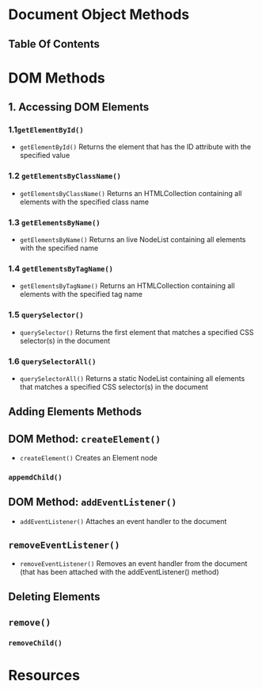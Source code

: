 # Document Object Methods

## Table Of Contents

# DOM Methods

## 1. Accessing DOM Elements

### 1.1`getElementById()`

- `getElementById()` Returns the element that has the ID attribute with the specified value

### 1.2 `getElementsByClassName()`

- `getElementsByClassName()` Returns an HTMLCollection containing all elements with the specified class name

### 1.3 `getElementsByName()`

- `getElementsByName()` Returns an live NodeList containing all elements with the specified name

### 1.4 `getElementsByTagName()`

- `getElementsByTagName()` Returns an HTMLCollection containing all elements with the specified tag name

### 1.5 `querySelector()`

- `querySelector()` Returns the first element that matches a specified CSS selector(s) in the document

### 1.6 `querySelectorAll()`

- `querySelectorAll()` Returns a static NodeList containing all elements that matches a specified CSS selector(s) in the document

## Adding Elements Methods

## DOM Method: `createElement()`

- `createElement()` Creates an Element node

### `appemdChild()`

## DOM Method: `addEventListener()`

- `addEventListener()` Attaches an event handler to the document

## `removeEventListener()`

- `removeEventListener()` Removes an event handler from the document (that has been attached with the addEventListener() method)

## Deleting Elements

## `remove()`

### `removeChild()`

# Resources
